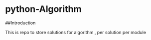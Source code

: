 # python-Algorithm

##Introduction

This is repo to store solutions for algorithm , per solution per module 
